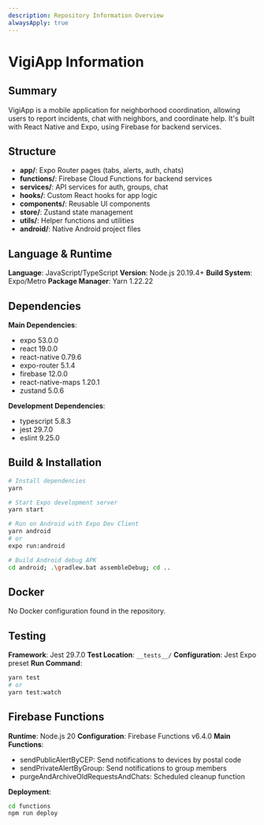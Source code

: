 ```yaml
---
description: Repository Information Overview
alwaysApply: true
---
```


# VigiApp Information

## Summary

VigiApp is a mobile application for neighborhood coordination, allowing users to report incidents, chat with neighbors, and coordinate help. It's built with React Native and Expo, using Firebase for backend services.

## Structure

- **app/**: Expo Router pages (tabs, alerts, auth, chats)
- **functions/**: Firebase Cloud Functions for backend services
- **services/**: API services for auth, groups, chat
- **hooks/**: Custom React hooks for app logic
- **components/**: Reusable UI components
- **store/**: Zustand state management
- **utils/**: Helper functions and utilities
- **android/**: Native Android project files

## Language & Runtime

**Language**: JavaScript/TypeScript
**Version**: Node.js 20.19.4+
**Build System**: Expo/Metro
**Package Manager**: Yarn 1.22.22

## Dependencies

**Main Dependencies**:

- expo 53.0.0
- react 19.0.0
- react-native 0.79.6
- expo-router 5.1.4
- firebase 12.0.0
- react-native-maps 1.20.1
- zustand 5.0.6

**Development Dependencies**:

- typescript 5.8.3
- jest 29.7.0
- eslint 9.25.0

## Build & Installation

```bash
# Install dependencies
yarn

# Start Expo development server
yarn start

# Run on Android with Expo Dev Client
yarn android
# or
expo run:android

# Build Android debug APK
cd android; .\gradlew.bat assembleDebug; cd ..
```

## Docker

No Docker configuration found in the repository.

## Testing

**Framework**: Jest 29.7.0
**Test Location**: `__tests__/`
**Configuration**: Jest Expo preset
**Run Command**:

```bash
yarn test
# or
yarn test:watch
```

## Firebase Functions

**Runtime**: Node.js 20
**Configuration**: Firebase Functions v6.4.0
**Main Functions**:

- sendPublicAlertByCEP: Send notifications to devices by postal code
- sendPrivateAlertByGroup: Send notifications to group members
- purgeAndArchiveOldRequestsAndChats: Scheduled cleanup function

**Deployment**:

```bash
cd functions
npm run deploy
```
